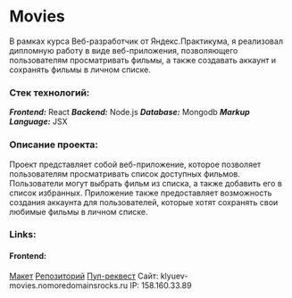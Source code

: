 # Movies
В рамках курса Веб-разработчик от Яндекс.Практикума, я реализовал дипломную работу в виде веб-приложения, позволяющего пользователям просматривать фильмы, а также создавать аккаунт и сохранять фильмы в личном списке.

### Стек технологий:
***Frontend:*** React
***Backend:*** Node.js
***Database:*** Mongodb
***Markup Language:*** JSX

### Описание проекта:
Проект представляет собой веб-приложение, которое позволяет пользователям просматривать список доступных фильмов. Пользователи могут выбрать фильм из списка, а также добавить его в список избранных.
Приложение также предоставляет возможность создания аккаунта для пользователей, которые хотят сохранять свои любимые фильмы в личном списке.

### Links:
#### Frontend:
[Макет](https://www.figma.com/file/6FMWkB94wE7KTkcCgUXtnC/Дипломный-проект?type=design&node-id=1-2798&mode=design)
[Репозиторий](https://github.com/klyuev1/movies-explorer-frontend)
[Пул-реквест](https://github.com/klyuev1/movies-explorer-frontend/pull/2)
Сайт: klyuev-movies.nomoredomainsrocks.ru
IP: 158.160.33.89

